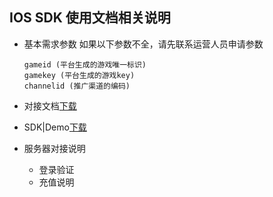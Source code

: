 ## IOS SDK 使用文档相关说明
* 基本需求参数
    如果以下参数不全，请先联系运营人员申请参数
    ```
    gameid (平台生成的游戏唯一标识)
    gamekey (平台生成的游戏key)
    channelid (推广渠道的编码)
    ```    
        
* 对接文档[下载](https://github.com/wdgwgz/IOS-SDK/blob/master/Document/DBSDK%E4%BD%BF%E7%94%A8%E6%96%87%E6%A1%A3.pdf)
* SDK|Demo[下载](https://github.com/wdgwgz/IOS-SDK/releases)
* 服务器对接说明
    * 登录验证
    * 充值说明






